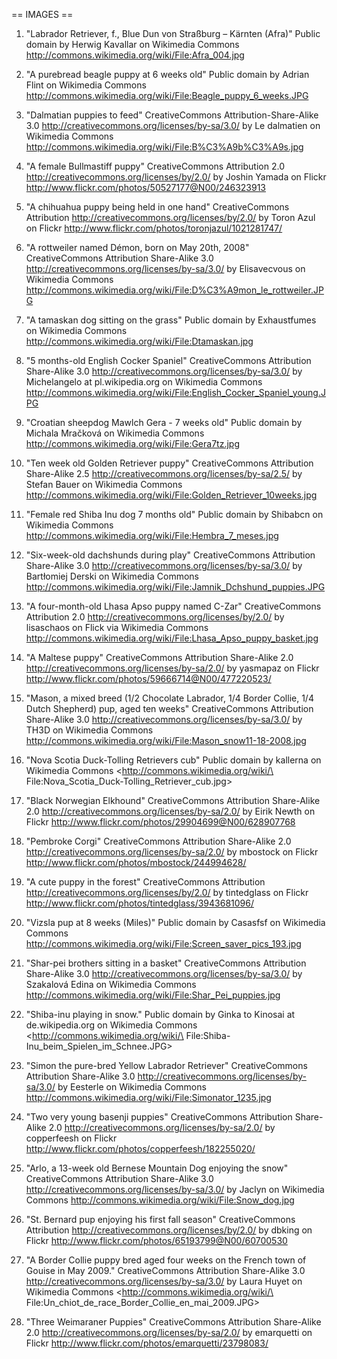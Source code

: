 == IMAGES ==
1) "Labrador Retriever, f., Blue Dun von Straßburg – Kärnten (Afra)"
   Public domain by Herwig Kavallar on Wikimedia Commons
   <http://commons.wikimedia.org/wiki/File:Afra_004.jpg>
   
2) "A purebread beagle puppy at 6 weeks old"
   Public domain by Adrian Flint on Wikimedia Commons
   <http://commons.wikimedia.org/wiki/File:Beagle_puppy_6_weeks.JPG>
   
3) "Dalmatian puppies to feed"
   CreativeCommons Attribution-Share-Alike 3.0
   <http://creativecommons.org/licenses/by-sa/3.0/>
   by Le dalmatien on Wikimedia Commons
   <http://commons.wikimedia.org/wiki/File:B%C3%A9b%C3%A9s.jpg>
   
4) "A female Bullmastiff puppy"
   CreativeCommons Attribution 2.0
   <http://creativecommons.org/licenses/by/2.0/>
   by Joshin Yamada on Flickr
   <http://www.flickr.com/photos/50527177@N00/246323913>
   
5) "A chihuahua puppy being held in one hand"
   CreativeCommons Attribution 
   <http://creativecommons.org/licenses/by/2.0/>
   by Toron Azul on Flickr
   <http://www.flickr.com/photos/toronjazul/1021281747/>
   
6) "A rottweiler named Démon, born on May 20th, 2008"
   CreativeCommons Attribution Share-Alike 3.0
   <http://creativecommons.org/licenses/by-sa/3.0/>
   by Elisavecvous on Wikimedia Commons
   <http://commons.wikimedia.org/wiki/File:D%C3%A9mon_le_rottweiler.JPG>

7) "A tamaskan dog sitting on the grass"
   Public domain by Exhaustfumes on Wikimedia Commons
   <http://commons.wikimedia.org/wiki/File:Dtamaskan.jpg>
   
8) "5 months-old English Cocker Spaniel"
   CreativeCommons Attribution Share-Alike 3.0 
   <http://creativecommons.org/licenses/by-sa/3.0/>
   by Michelangelo at pl.wikipedia.org on Wikimedia Commons
   <http://commons.wikimedia.org/wiki/File:English_Cocker_Spaniel_young.JPG>

9) "Croatian sheepdog Mawlch Gera - 7 weeks old"
   Public domain by Michala Mračková on Wikimedia Commons
   <http://commons.wikimedia.org/wiki/File:Gera7tz.jpg>

10) "Ten week old Golden Retriever puppy"
    CreativeCommons Attribution Share-Alike 2.5
    <http://creativecommons.org/licenses/by-sa/2.5/>
    by Stefan Bauer on Wikimedia Commons
    <http://commons.wikimedia.org/wiki/File:Golden_Retriever_10weeks.jpg>

11) "Female red Shiba Inu dog 7 months old"
    Public domain by Shibabcn on Wikimedia Commons
    <http://commons.wikimedia.org/wiki/File:Hembra_7_meses.jpg>
    
12) "Six-week-old dachshunds during play"
    CreativeCommons Attribution Share-Alike 3.0
    <http://creativecommons.org/licenses/by-sa/3.0/>
    by Bartłomiej Derski on Wikimedia Commons
    <http://commons.wikimedia.org/wiki/File:Jamnik_Dchshund_puppies.JPG>

13) "A four-month-old Lhasa Apso puppy named C-Zar"
    CreativeCommons Attribution 2.0
    <http://creativecommons.org/licenses/by/2.0/>
    by lisaschaos on Flick via Wikimedia Commons
    <http://commons.wikimedia.org/wiki/File:Lhasa_Apso_puppy_basket.jpg>
    
14) "A Maltese puppy"
    CreativeCommons Attribution Share-Alike 2.0
    <http://creativecommons.org/licenses/by-sa/2.0/>
    by yasmapaz on Flickr
    <http://www.flickr.com/photos/59666714@N00/477220523/>

15) "Mason, a mixed breed (1/2 Chocolate Labrador, 1/4 Border Collie, 
     1/4 Dutch Shepherd) pup, aged ten weeks"
    CreativeCommons Attribution Share-Alike 3.0
    <http://creativecommons.org/licenses/by-sa/3.0/>
    by TH3D on Wikimedia Commons
    <http://commons.wikimedia.org/wiki/File:Mason_snow11-18-2008.jpg>

16) "Nova Scotia Duck-Tolling Retrievers cub"
    Public domain by kallerna on Wikimedia Commons
    <http://commons.wikimedia.org/wiki/\
     File:Nova_Scotia_Duck-Tolling_Retriever_cub.jpg>

17) "Black Norwegian Elkhound"
    CreativeCommons Attribution Share-Alike 2.0
    <http://creativecommons.org/licenses/by-sa/2.0/>
    by Eirik Newth on Flickr
    <http://www.flickr.com/photos/29904699@N00/628907768>
    
18) "Pembroke Corgi"
    CreativeCommons Attribution Share-Alike 2.0
    <http://creativecommons.org/licenses/by-sa/2.0/>
    by mbostock on Flickr
    <http://www.flickr.com/photos/mbostock/244994628/>
    
19) "A cute puppy in the forest"
    CreativeCommons Attribution
    <http://creativecommons.org/licenses/by/2.0/>
    by tintedglass on Flickr
    <http://www.flickr.com/photos/tintedglass/3943681096/>

20) "Vizsla pup at 8 weeks (Miles)"
    Public domain by Casasfsf on Wikimedia Commons
    <http://commons.wikimedia.org/wiki/File:Screen_saver_pics_193.jpg>

21) "Shar-pei brothers sitting in a basket"
    CreativeCommons Attribution Share-Alike 3.0
    <http://creativecommons.org/licenses/by-sa/3.0/>
    by Szakalová Edina on Wikimedia Commons
    <http://commons.wikimedia.org/wiki/File:Shar_Pei_puppies.jpg>

22) "Shiba-inu playing in snow."
    Public domain by Ginka to Kinosai at de.wikipedia.org on Wikimedia Commons
    <http://commons.wikimedia.org/wiki/\
     File:Shiba-Inu_beim_Spielen_im_Schnee.JPG>

23) "Simon the pure-bred Yellow Labrador Retriever"
    CreativeCommons Attribution Share-Alike 3.0
    <http://creativecommons.org/licenses/by-sa/3.0/>
    by Eesterle on Wikimedia Commons
    <http://commons.wikimedia.org/wiki/File:Simonator_1235.jpg>

24) "Two very young basenji puppies"
    CreativeCommons Attribution Share-Alike 2.0
    <http://creativecommons.org/licenses/by-sa/2.0/>
    by copperfeesh on Flickr
    <http://www.flickr.com/photos/copperfeesh/182255020/>

25) "Arlo, a 13-week old Bernese Mountain Dog enjoying the snow"
    CreativeCommons Attribution Share-Alike 3.0
    <http://creativecommons.org/licenses/by-sa/3.0/>
    by Jaclyn on Wikimedia Commons
    <http://commons.wikimedia.org/wiki/File:Snow_dog.jpg>

26) "St. Bernard pup enjoying his first fall season"
    CreativeCommons Attribution 
    <http://creativecommons.org/licenses/by/2.0/>
    by dbking on Flickr
    <http://www.flickr.com/photos/65193799@N00/60700530>
    
27) "A Border Collie puppy bred aged four weeks on the French town of Gouise
     in May 2009."
    CreativeCommons Attribution Share-Alike 3.0
    <http://creativecommons.org/licenses/by-sa/3.0/>
    by Laura Huyet on Wikimedia Commons
    <http://commons.wikimedia.org/wiki/\
     File:Un_chiot_de_race_Border_Collie_en_mai_2009.JPG>

28) "Three Weimaraner Puppies"
    CreativeCommons Attribution Share-Alike 2.0
    <http://creativecommons.org/licenses/by-sa/2.0/>
    by emarquetti on Flickr
    <http://www.flickr.com/photos/emarquetti/23798083/>
